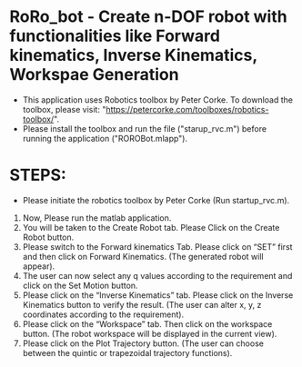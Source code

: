 # RoRo_bot - Create n-DOF robot with functionalities like Forward kinematics, Inverse Kinematics, Workspae Generation

* This application uses Robotics toolbox by Peter Corke. To download the toolbox, please visit: "https://petercorke.com/toolboxes/robotics-toolbox/".
* Please install the toolbox and run the file ("starup_rvc.m") before running the application ("ROROBot.mlapp"). 

# STEPS:
* Please initiate the robotics toolbox by Peter Corke (Run startup_rvc.m).
  
1) Now, Please run the matlab application.
2) You will be taken to the Create Robot tab. Please Click on the Create Robot button.
3) Please switch to the Forward kinematics Tab. Please click on “SET” first and then click on Forward Kinematics. (The generated robot will appear). 
4) The user can now select any q values according to the requirement and click on the Set Motion button.
5) Please click on the “Inverse Kinematics” tab. Please click on the Inverse Kinematics button to verify the result. (The user can alter x, y, z coordinates according to the requirement).
6) Please click on the “Workspace” tab. Then click on the workspace button. (The robot workspace will be displayed in the current view).
7) Please click on the Plot Trajectory button. (The user can choose between the quintic or trapezoidal trajectory functions).
